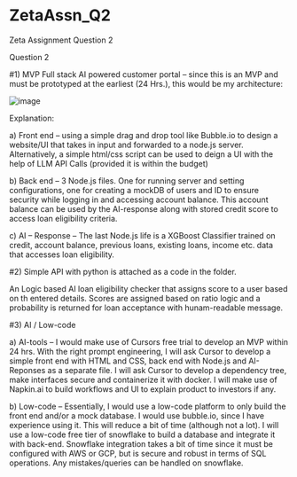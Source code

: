 # ZetaAssn_Q2
Zeta Assignment Question 2

Question 2

#1)	MVP
Full stack AI powered customer portal – since this is an MVP and must be prototyped at the earliest (24 Hrs.), this would be my architecture: 

![image](https://github.com/user-attachments/assets/bdb6e26b-b1ea-49ec-b673-da9a733d8aa0)






Explanation:

a)	Front end – using a simple drag and drop tool like Bubble.io to design a website/UI that takes in input and forwarded to a node.js server. Alternatively, a simple html/css script can be used to deign a UI with the help of LLM API Calls (provided it is within the budget)

b)	Back end – 3 Node.js files. One for running server and setting configurations, one for creating a mockDB of users and ID to ensure security while logging in and accessing account balance. This account balance can be used by the AI-response along with stored credit score to access loan eligibility criteria. 

c)	AI – Response – The last Node.js life is a XGBoost Classifier trained on credit, account balance, previous loans, existing loans, income etc. data that accesses loan eligibility.

#2)	Simple API with python is attached as a code in the folder.

An Logic based AI loan eligibility checker that assigns score to a user based on th entered details. Scores are assigned based on ratio logic and a probability is returned for loan acceptance with hunam-readable message.

#3)	AI / Low-code

a)	AI-tools – I would make use of Cursors free trial to develop an MVP within 24 hrs. With the right prompt engineering, I will ask Cursor to develop a simple front end with HTML and CSS, back end with Node.js and AI-Reponses as a separate file. I will ask Cursor to develop a dependency tree, make interfaces secure and containerize it with docker. 
I will make use of Napkin.ai to build workflows and UI to explain product to investors if any.

b)	Low-code – Essentially, I would use a low-code platform to only build the front end and/or a mock database. I would use bubble.io, since I have experience using it. This will reduce a bit of time (although not a lot). I will use a low-code free tier of snowflake to build a database and integrate it with back-end. Snowflake integration takes a bit of time since it must be configured with AWS or GCP, but is secure and robust in terms of SQL operations. Any mistakes/queries can be handled on snowflake.

